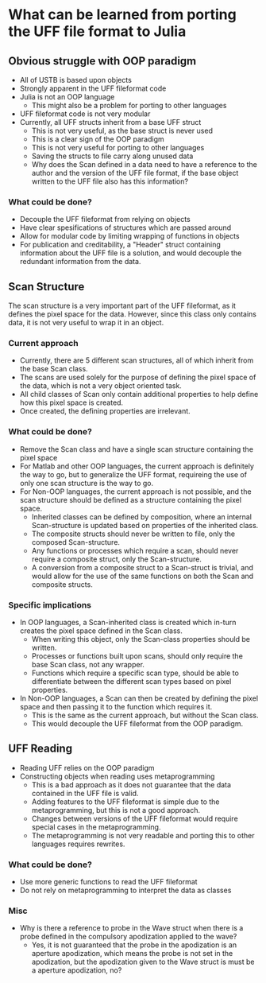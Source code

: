 # What can be learned from porting the UFF file format to Julia 

## Obvious struggle with OOP paradigm
- All of USTB is based upon objects
- Strongly apparent in the UFF fileformat code
- Julia is not an OOP language
    - This might also be a problem for porting to other languages
- UFF fileformat code is not very modular
- Currently, all UFF structs inherit from a base UFF struct
    - This is not very useful, as the base struct is never used
    - This is a clear sign of the OOP paradigm
    - This is not very useful for porting to other languages
    - Saving the structs to file carry along unused data
    - Why does the Scan defined in a data need to have a reference
    to the author and the version of the UFF file format, if the 
    base object written to the UFF file also has this information?

### What could be done?
- Decouple the UFF fileformat from relying on objects
- Have clear spesifications of structures which are passed around
- Allow for modular code by limiting wrapping of functions in objects
- For publication and creditability, a "Header" struct containing
    information about the UFF file is a solution, and would decouple
    the redundant information from the data.

## Scan Structure
The scan structure is a very important part of the UFF fileformat,
as it defines the pixel space for the data. However, since this
class only contains data, it is not very useful to wrap it in an
object.

### Current approach
- Currently, there are 5 different scan structures, all of which
    inherit from the base Scan class.
- The scans are used solely for the purpose of defining the pixel
    space of the data, which is not a very object oriented task.
- All child classes of Scan only contain additional properties to
    help define how this pixel space is created. 
- Once created, the defining properties are irrelevant.

### What could be done?
- Remove the Scan class and have a single scan structure
    containing the pixel space
- For Matlab and other OOP languages, the current approach
    is definitely the way to go, but to generalize the UFF format,
    requireing the use of only one scan structure is the way to go.
- For Non-OOP languages, the current approach is not possible,
    and the scan structure should be defined as a structure
    containing the pixel space.
    - Inherited classes can be defined by composition, where an
    internal Scan-structure is updated based on properties of the
    inherited class.
    - The composite structs should never be written to file, only
    the composed Scan-structure.
    - Any functions or processes which require a scan, should never
    require a composite struct, only the Scan-structure.
    - A conversion from a composite struct to a Scan-struct is
    trivial, and would allow for the use of the same functions on
    both the Scan and composite structs.

### Specific implications
- In OOP languages, a Scan-inherited class is created which in-turn
    creates the pixel space defined in the Scan class.
    - When writing this object, only the Scan-class properties
    should be written.
    - Processes or functions built upon scans, should only require
    the base Scan class, not any wrapper.
    - Functions which require a specific scan type, should be able
    to differentiate between the different scan types based on
    pixel properties.
- In Non-OOP languages, a Scan can then be created by defining the
    pixel space and then passing it to the function which requires
    it.
    - This is the same as the current approach, but without the
    Scan class.
    - This would decouple the UFF fileformat from the OOP paradigm.


## UFF Reading
- Reading UFF relies on the OOP paradigm
- Constructing objects when reading uses metaprogramming
    - This is a bad approach as it does not guarantee that the
    data contained in the UFF file is valid.
    - Adding features to the UFF fileformat is simple due to
    the metaprogramming, but this is not a good approach.
    - Changes between versions of the UFF fileformat would 
    require special cases in the metaprogramming.
    - The metaprogramming is not very readable and porting
    this to other languages requires rewrites.

### What could be done?
- Use more generic functions to read the UFF fileformat
- Do not rely on metaprogramming to interpret the data as classes

### Misc
- Why is there a reference to probe in the Wave struct when there is a probe defined in the compulsory apodization applied to the wave?
    - Yes, it is not guaranteed that the probe in the apodization is an aperture apodization, which means the probe is not set in the apodization, but the apodization given to the Wave struct is must be a aperture apodization, no?

